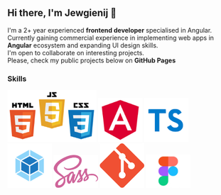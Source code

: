 ## Hi there, I'm Jewgienij 👋
I'm a 2+ year experienced **frontend developer** specialised in Angular. Currently gaining commercial experience in implementing  web apps in **Angular** ecosystem and expanding UI design skills.
<br>I'm open to collaborate on interesting projects.
<br>Please, check my public projects below on **GitHub Pages**

### Skills

<span>
    <img src="https://github.com/JewgienijD/JewgienijD/blob/main/img/html%2Bjs.png" width="200"> 
    <img src="https://github.com/jewgienijd/JewgienijD/blob/main/img/angular-logo.webp" width="100">
    <img src="https://github.com/jewgienijd/JewgienijD/blob/main/img/ts-logo.png" width="100">
    <img src="https://github.com/JewgienijD/JewgienijD/blob/main/img/webpack.png" width="100">
    <img src="https://github.com/JewgienijD/JewgienijD/blob/main/img/sass.png" width="100">
    <img src="https://github.com/JewgienijD/JewgienijD/blob/main/img/git.png" width="100">
    <img src="https://github.com/JewgienijD/JewgienijD/blob/main/img/figma_1.jpg" width="100">
</span>






